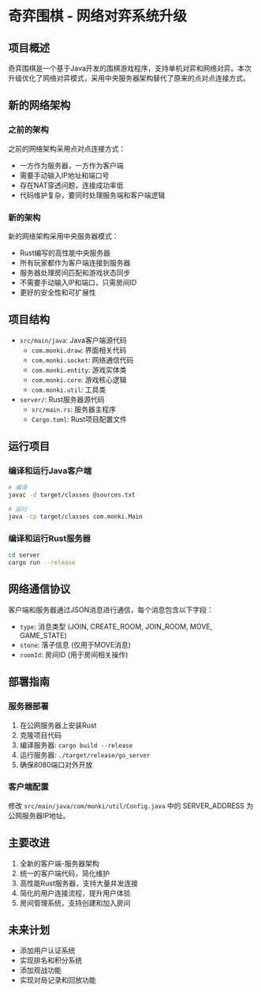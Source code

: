 # 奇弈围棋 - 网络对弈系统升级

## 项目概述

奇弈围棋是一个基于Java开发的围棋游戏程序，支持单机对弈和网络对弈。本次升级优化了网络对弈模式，采用中央服务器架构替代了原来的点对点连接方式。

## 新的网络架构

### 之前的架构

之前的网络架构采用点对点连接方式：
- 一方作为服务器，一方作为客户端
- 需要手动输入IP地址和端口号
- 存在NAT穿透问题，连接成功率低
- 代码维护复杂，要同时处理服务端和客户端逻辑

### 新的架构

新的网络架构采用中央服务器模式：
- Rust编写的高性能中央服务器
- 所有玩家都作为客户端连接到服务器
- 服务器处理房间匹配和游戏状态同步
- 不需要手动输入IP和端口，只需房间ID
- 更好的安全性和可扩展性

## 项目结构

- `src/main/java`: Java客户端源代码
  - `com.monki.draw`: 界面相关代码
  - `com.monki.socket`: 网络通信代码
  - `com.monki.entity`: 游戏实体类
  - `com.monki.core`: 游戏核心逻辑
  - `com.monki.util`: 工具类
- `server/`: Rust服务器源代码
  - `src/main.rs`: 服务器主程序
  - `Cargo.toml`: Rust项目配置文件

## 运行项目

### 编译和运行Java客户端

```bash
# 编译
javac -d target/classes @sources.txt

# 运行
java -cp target/classes com.monki.Main
```

### 编译和运行Rust服务器

```bash
cd server
cargo run --release
```

## 网络通信协议

客户端和服务器通过JSON消息进行通信，每个消息包含以下字段：
- `type`: 消息类型 (JOIN, CREATE_ROOM, JOIN_ROOM, MOVE, GAME_STATE)
- `stone`: 落子信息 (仅用于MOVE消息)
- `roomId`: 房间ID (用于房间相关操作)

## 部署指南

### 服务器部署

1. 在公网服务器上安装Rust
2. 克隆项目代码
3. 编译服务器: `cargo build --release`
4. 运行服务器: `./target/release/go_server`
5. 确保8080端口对外开放

### 客户端配置

修改 `src/main/java/com/monki/util/Config.java` 中的 SERVER_ADDRESS 为公网服务器IP地址。

## 主要改进

1. 全新的客户端-服务器架构
2. 统一的客户端代码，简化维护
3. 高性能Rust服务器，支持大量并发连接
4. 简化的用户连接流程，提升用户体验
5. 房间管理系统，支持创建和加入房间

## 未来计划

- 添加用户认证系统
- 实现排名和积分系统
- 添加观战功能
- 实现对局记录和回放功能

